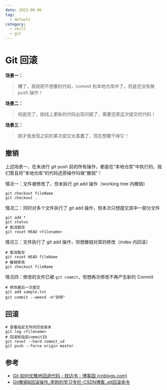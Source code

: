 ```yaml
---
date: 2022-06-06
tag:
  - default
category:
  - skill
  - git
---
```



# Git 回滚


**场景一：**

> 糟了，我刚把不想要的代码，commit 到本地仓库中了，但是还没有做 push 操作！

**场景二：**

> 彻底完了，刚线上更新的代码出现问题了，需要还原这次提交的代码！

**场景三：**

> 刚才我发现之前的某次提交太愚蠢了，现在想要干掉它！


## 撤销

上述场景一，在未进行 git push 前的所有操作，都是在“本地仓库”中执行的。我们暂且将“本地仓库”的代码还原操作叫做“撤销”！

情况一：文件被修改了，但未执行 git add 操作（working tree 内撤销）

```shell
git checkout fileName
git checkout .
```

情况二：同时对多个文件执行了 git add 操作，但本次只想提交其中一部分文件

```shell
git add *
git status
# 取消暂存 
git reset HEAD <filename>
```

情况三：文件执行了 git add 操作，但想撤销对其的修改（index 内回滚）
```shell
# 取消暂存 
git reset HEAD fileName 
# 撤销修改 
git checkout fileName
```

情况四：修改的文件已被 `git commit`，但想再次修改不再产生新的 Commit

```shell
# 修改最后一次提交
git add sample.txt
git commit --amend -m"说明"
```

## 回滚

```shell
# 查看指定文件的历史版本
git log <filename>
# 回滚到指定commitID
git reset --hard commit_id
git push --force origin master
```


## 参考

- [Git 如何优雅地回退代码 - 枕边书 - 博客园 (cnblogs.com)](https://www.cnblogs.com/zhenbianshu/p/12018714.html)
- [Git撤销&回滚操作_李刚的学习专栏-CSDN博客_git回滚命令](https://blog.csdn.net/ligang2585116/article/details/71094887)
